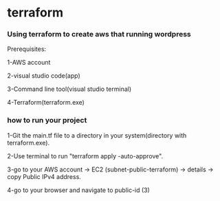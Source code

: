 
# terraform

<h3>Using terraform to create aws that running wordpress </h3>



Prerequisites:  

1-AWS account

2-visual studio code(app)

3-Command line tool(visual studio terminal)

4-Terraform(terraform.exe)





<h3>how to run your project</h3>


1-Git the main.tf file to a directory in your system(directory with terraform.exe).


2-Use terminal to run "terraform apply -auto-approve".


3-go to your AWS account -> EC2 (subnet-public-terraform) ->  details -> copy Public IPv4 address.


4-go to your browser and navigate to public-id (3) 








